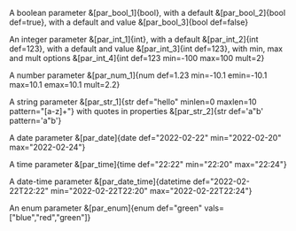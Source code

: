 A boolean parameter &[par_bool_1]{bool}, with a default &[par_bool_2]{bool def=true}, with a default and value &[par_bool_3]{bool def=false}

An integer parameter &[par_int_1]{int}, with a default &[par_int_2]{int def=123}, with a default and value &[par_int_3]{int def=123}, with min, max and mult options &[par_int_4]{int def=123 min=-100 max=100 mult=2}

A number parameter &[par_num_1]{num def=1.23 min=-10.1 emin=-10.1 max=10.1 emax=10.1 mult=2.2}

A string parameter &[par_str_1]{str def="hello" minlen=0 maxlen=10 pattern="[a-z]+"} with quotes in properties &[par_str_2]{str def='a"b' pattern='a"b'}

A date parameter &[par_date]{date def="2022-02-22" min="2022-02-20" max="2022-02-24"}

A time parameter &[par_time]{time def="22:22" min="22:20" max="22:24"}

A date-time parameter &[par_date_time]{datetime def="2022-02-22T22:22" min="2022-02-22T22:20" max="2022-02-22T22:24"}

An enum parameter &[par_enum]{enum def="green" vals=["blue","red","green"]}